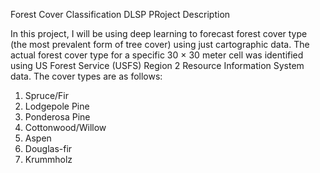 Forest Cover Classification DLSP PRoject Description

In this project, I will be using deep learning to forecast forest cover type (the most prevalent form of tree cover) using just cartographic data. The actual forest cover type for a specific 30 × 30 meter cell was identified using US Forest Service (USFS) Region 2 Resource Information System data. The cover types are as follows:

1. Spruce/Fir
2. Lodgepole Pine
3. Ponderosa Pine
4. Cottonwood/Willow
5. Aspen
6. Douglas-fir
7. Krummholz
